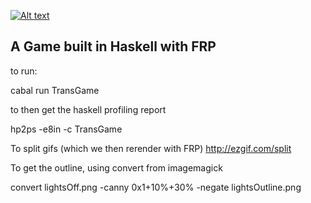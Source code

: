 [![Alt text](https://img.youtube.com/vi/4mdXDXMSkAE/0.jpg)](https://www.youtube.com/watch?v=4mdXDXMSkAE)


## A Game built in Haskell with FRP


to run:

cabal run TransGame


to then get the haskell profiling report

hp2ps -e8in -c TransGame


To split gifs (which we then rerender with FRP)
http://ezgif.com/split

To get the outline, using convert from imagemagick

   convert lightsOff.png -canny 0x1+10%+30% -negate lightsOutline.png

